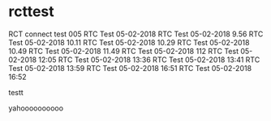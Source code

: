 # rcttest
RCT connect test 005
RTC Test 05-02-2018
RTC Test 05-02-2018 9.56
RTC Test 05-02-2018 10.11
RTC Test 05-02-2018 10.29
RTC Test 05-02-2018 10.49
RTC Test 05-02-2018 11.49
RTC Test 05-02-2018 112
RTC Test 05-02-2018 12:05
RTC Test 05-02-2018 13:36
RTC Test 05-02-2018 13:41
RTC Test 05-02-2018 13:59
RTC Test 05-02-2018 16:51
RTC Test 05-02-2018 16:52


testt


yahoooooooooo
